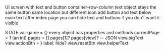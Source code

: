 UI
screen with text and button
container-row-column
text object stays the same
button same location but different icon
add button and text below main text after index page
you can hide text and buttons if you don't want it visible

STATE
var game = {} every object has properties and methods
currentPage = 1 (an int)
pages = []
pages[1]?
pages[view]? -- JSON
view.bigText
view.actionBtn = } label: hide?
view.resetBtn
view.helperText